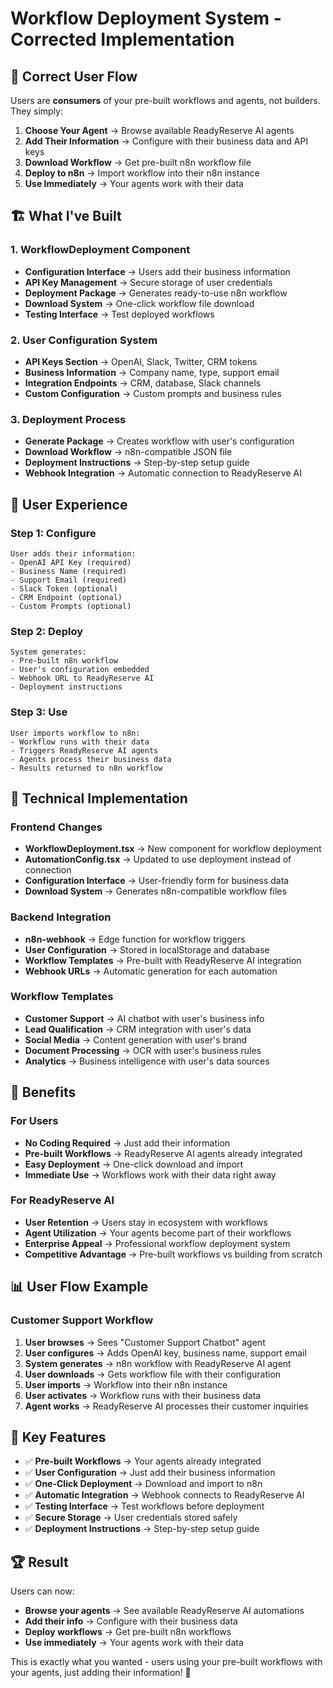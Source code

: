 # Workflow Deployment System - Corrected Implementation

## 🎯 **Correct User Flow**

Users are **consumers** of your pre-built workflows and agents, not builders. They simply:

1. **Choose Your Agent** → Browse available ReadyReserve AI agents
2. **Add Their Information** → Configure with their business data and API keys
3. **Download Workflow** → Get pre-built n8n workflow file
4. **Deploy to n8n** → Import workflow into their n8n instance
5. **Use Immediately** → Your agents work with their data

## 🏗️ **What I've Built**

### **1. WorkflowDeployment Component**
- **Configuration Interface** → Users add their business information
- **API Key Management** → Secure storage of user credentials
- **Deployment Package** → Generates ready-to-use n8n workflow
- **Download System** → One-click workflow file download
- **Testing Interface** → Test deployed workflows

### **2. User Configuration System**
- **API Keys Section** → OpenAI, Slack, Twitter, CRM tokens
- **Business Information** → Company name, type, support email
- **Integration Endpoints** → CRM, database, Slack channels
- **Custom Configuration** → Custom prompts and business rules

### **3. Deployment Process**
- **Generate Package** → Creates workflow with user's configuration
- **Download Workflow** → n8n-compatible JSON file
- **Deployment Instructions** → Step-by-step setup guide
- **Webhook Integration** → Automatic connection to ReadyReserve AI

## 🎯 **User Experience**

### **Step 1: Configure**
```
User adds their information:
- OpenAI API Key (required)
- Business Name (required)
- Support Email (required)
- Slack Token (optional)
- CRM Endpoint (optional)
- Custom Prompts (optional)
```

### **Step 2: Deploy**
```
System generates:
- Pre-built n8n workflow
- User's configuration embedded
- Webhook URL to ReadyReserve AI
- Deployment instructions
```

### **Step 3: Use**
```
User imports workflow to n8n:
- Workflow runs with their data
- Triggers ReadyReserve AI agents
- Agents process their business data
- Results returned to n8n workflow
```

## 🔧 **Technical Implementation**

### **Frontend Changes**
- **WorkflowDeployment.tsx** → New component for workflow deployment
- **AutomationConfig.tsx** → Updated to use deployment instead of connection
- **Configuration Interface** → User-friendly form for business data
- **Download System** → Generates n8n-compatible workflow files

### **Backend Integration**
- **n8n-webhook** → Edge function for workflow triggers
- **User Configuration** → Stored in localStorage and database
- **Workflow Templates** → Pre-built with ReadyReserve AI integration
- **Webhook URLs** → Automatic generation for each automation

### **Workflow Templates**
- **Customer Support** → AI chatbot with user's business info
- **Lead Qualification** → CRM integration with user's data
- **Social Media** → Content generation with user's brand
- **Document Processing** → OCR with user's business rules
- **Analytics** → Business intelligence with user's data sources

## 🚀 **Benefits**

### **For Users**
- **No Coding Required** → Just add their information
- **Pre-built Workflows** → ReadyReserve AI agents already integrated
- **Easy Deployment** → One-click download and import
- **Immediate Use** → Workflows work with their data right away

### **For ReadyReserve AI**
- **User Retention** → Users stay in ecosystem with workflows
- **Agent Utilization** → Your agents become part of their workflows
- **Enterprise Appeal** → Professional workflow deployment system
- **Competitive Advantage** → Pre-built workflows vs building from scratch

## 📊 **User Flow Example**

### **Customer Support Workflow**
1. **User browses** → Sees "Customer Support Chatbot" agent
2. **User configures** → Adds OpenAI key, business name, support email
3. **System generates** → n8n workflow with ReadyReserve AI agent
4. **User downloads** → Gets workflow file with their configuration
5. **User imports** → Workflow into their n8n instance
6. **User activates** → Workflow runs with their business data
7. **Agent works** → ReadyReserve AI processes their customer inquiries

## 🎯 **Key Features**

- ✅ **Pre-built Workflows** → Your agents already integrated
- ✅ **User Configuration** → Just add their business information
- ✅ **One-Click Deployment** → Download and import to n8n
- ✅ **Automatic Integration** → Webhook connects to ReadyReserve AI
- ✅ **Testing Interface** → Test workflows before deployment
- ✅ **Secure Storage** → User credentials stored safely
- ✅ **Deployment Instructions** → Step-by-step setup guide

## 🏆 **Result**

Users can now:
- **Browse your agents** → See available ReadyReserve AI automations
- **Add their info** → Configure with their business data
- **Deploy workflows** → Get pre-built n8n workflows
- **Use immediately** → Your agents work with their data

This is exactly what you wanted - users using your pre-built workflows with your agents, just adding their information! 🚀
